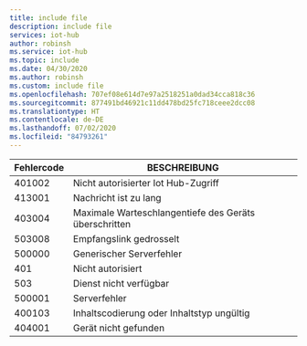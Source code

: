 ```yaml
---
title: include file
description: include file
services: iot-hub
author: robinsh
ms.service: iot-hub
ms.topic: include
ms.date: 04/30/2020
ms.author: robinsh
ms.custom: include file
ms.openlocfilehash: 707ef08e614d7e97a2518251a0dad34cca818c36
ms.sourcegitcommit: 877491bd46921c11dd478bd25fc718ceee2dcc08
ms.translationtype: HT
ms.contentlocale: de-DE
ms.lasthandoff: 07/02/2020
ms.locfileid: "84793261"
---
```

<!-- Error codes output by the diagnostic logs (2.2.1.1.5)-->


|Fehlercode|BESCHREIBUNG|
|----------|-----------|
|401002| Nicht autorisierter Iot Hub-Zugriff|
|413001| Nachricht ist zu lang|
|403004| Maximale Warteschlangentiefe des Geräts überschritten|
|503008| Empfangslink gedrosselt|
|500000| Generischer Serverfehler|
|401|Nicht autorisiert|
|503|Dienst nicht verfügbar|
|500001|Serverfehler|
|400103| Inhaltscodierung oder Inhaltstyp ungültig|
|404001| Gerät nicht gefunden|